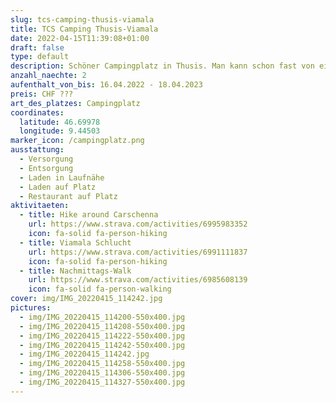 ```yaml
---
slug: tcs-camping-thusis-viamala
title: TCS Camping Thusis-Viamala
date: 2022-04-15T11:39:08+01:00
draft: false
type: default
description: Schöner Campingplatz in Thusis. Man kann schon fast von einem Waldcamping sprechen. Auch an Ostern nicht überfüllt. Toll für einen Besuch der Viamala Schlucht
anzahl_naechte: 2
aufenthalt_von_bis: 16.04.2022 - 18.04.2023
preis: CHF ???
art_des_platzes: Campingplatz
coordinates:
  latitude: 46.69978
  longitude: 9.44503
marker_icon: /campingplatz.png
ausstattung:
  - Versorgung
  - Entsorgung
  - Laden in Laufnähe
  - Laden auf Platz
  - Restaurant auf Platz
aktivitaeten:
  - title: Hike around Carschenna
    url: https://www.strava.com/activities/6995983352
    icon: fa-solid fa-person-hiking
  - title: Viamala Schlucht
    url: https://www.strava.com/activities/6991111837
    icon: fa-solid fa-person-hiking
  - title: Nachmittags-Walk
    url: https://www.strava.com/activities/6985608139
    icon: fa-solid fa-person-walking
cover: img/IMG_20220415_114242.jpg
pictures:
  - img/IMG_20220415_114200-550x400.jpg
  - img/IMG_20220415_114208-550x400.jpg
  - img/IMG_20220415_114222-550x400.jpg
  - img/IMG_20220415_114242-550x400.jpg
  - img/IMG_20220415_114242.jpg
  - img/IMG_20220415_114258-550x400.jpg
  - img/IMG_20220415_114306-550x400.jpg
  - img/IMG_20220415_114327-550x400.jpg
---
```

